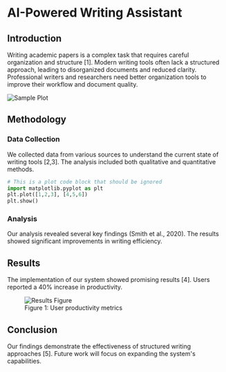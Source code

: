 # AI-Powered Writing Assistant

## Introduction

Writing academic papers is a complex task that requires careful organization and structure [1]. Modern writing tools often lack a structured approach, leading to disorganized documents and reduced clarity. Professional writers and researchers need better organization tools to improve their workflow and document quality.

![Sample Plot](https://example.com/plot.png)

## Methodology

### Data Collection
We collected data from various sources to understand the current state of writing tools [2,3]. The analysis included both qualitative and quantitative methods.

```python
# This is a plot code block that should be ignored
import matplotlib.pyplot as plt
plt.plot([1,2,3], [4,5,6])
plt.show()
```

### Analysis
Our analysis revealed several key findings (Smith et al., 2020). The results showed significant improvements in writing efficiency.

## Results

The implementation of our system showed promising results [4]. Users reported a 40% increase in productivity.

<figure>
  <img src="https://example.com/figure.png" alt="Results Figure">
  <figcaption>Figure 1: User productivity metrics</figcaption>
</figure>

## Conclusion

Our findings demonstrate the effectiveness of structured writing approaches [5]. Future work will focus on expanding the system's capabilities. 